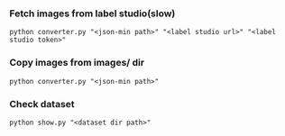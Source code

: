 ### Fetch images from label studio(slow)
```python converter.py "<json-min path>" "<label studio url>" "<label studio token>"```


### Copy images from images/ dir
```python converter.py "<json-min path>"```


### Check dataset
```python show.py "<dataset dir path>"```
